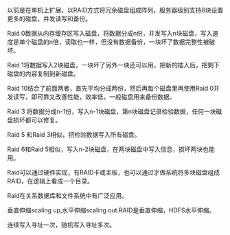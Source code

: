 以前是在单机上扩展，以RAID方式将冗余磁盘组成阵列，服务器级别支持8块设置更多的磁盘，并发读写和备份。

Raid 0数据从内存缓存区写入磁盘，将数据分成n份，并发写入n块磁盘，写入速度是单个磁盘的n倍，读取也一样，但没有数据备份，一块坏了数据完整性被破坏。

Raid 1将数据写入2块磁盘，一块坏了另外一块还可以用，把新的插入后，把剩下磁盘的内容复制到新磁盘。

Raid 10结合了前面两者，首先平均分成两份，然后再每个磁盘里再使用Raid 0并发读写，即可靠又改善性能，效率低，一般磁盘用来备份数据。

Raid 3 将数据分成n-1份，写入n-1块磁盘，第n块磁盘记录检验数据，任何一块磁盘损坏都可以修复。

Raid 5 和Raid 3相似，把检验数据写入所有磁盘。

Raid 6和Raid 5相似，写入n-2块磁盘，在两块磁盘中写入信息，损坏两块也能用。

Raid可以通过硬件实现，有RAID卡或主板，也可以通过才做系统将多块磁盘组成RAID，在逻辑上看成一个目录。

Raid在关系数据库和文件系统中有广泛应用。

垂直伸缩scaling up,水平伸缩scaling out.RAID是垂直伸缩，HDFS水平伸缩。

连续写入寻址一次，随机写入寻址多次。